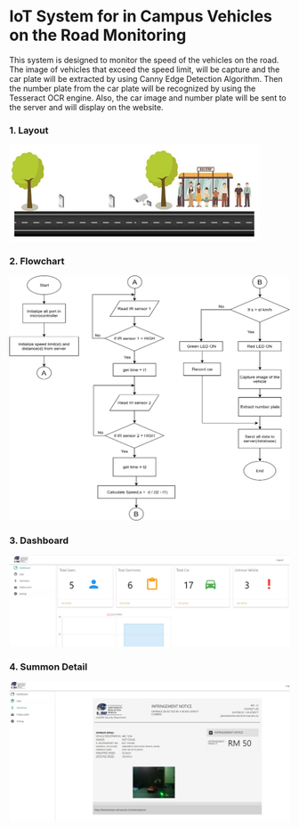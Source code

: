 # IoT System for in Campus Vehicles on the Road Monitoring
This system is designed to monitor the speed of the vehicles on the road. The image of vehicles that exceed the speed limit, will be capture and the car plate will be extracted by using Canny Edge Detection Algorithm. Then the number plate from the car plate will be recognized by using the Tesseract OCR engine.  Also, the car image and number plate will be sent to the server and will display on the website.

### 1. Layout
<img src="/images/layout.jpg" alt="drawing" width="450"/>

### 2. Flowchart
<img src="/images/flowchart.png" alt="drawing" width="600"/>

### 3. Dashboard
<img src="/images/dashboard.JPG" alt="drawing" width="600"/>

### 4. Summon Detail
<img src="/images/summondetail.JPG" alt="drawing" width="600"/>

